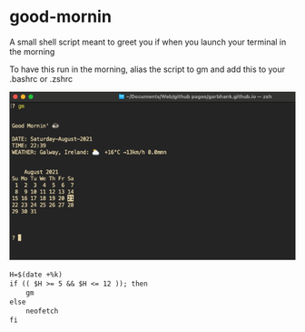 # good-mornin
A small shell script meant to greet you if when you launch your terminal in the morning

To have this run in the morning, alias the script to gm and add this to your .bashrc or .zshrc

![screenshot of project in terminal](https://github.com/GarbhanK/good-mornin/blob/main/term.png?raw=true)

```Shell
H=$(date +%k)
if (( $H >= 5 && $H <= 12 )); then 
    gm 
else
    neofetch
fi
```
